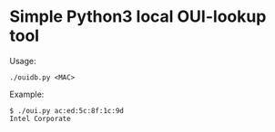 # Simple Python3 local OUI-lookup tool

Usage:

    ./ouidb.py <MAC>

Example:

    $ ./oui.py ac:ed:5c:8f:1c:9d
    Intel Corporate
